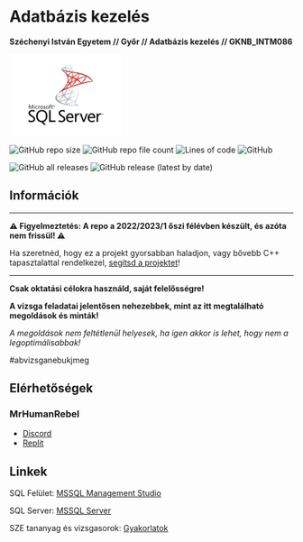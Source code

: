 # Adatbázis kezelés

**Széchenyi István Egyetem // Győr // Adatbázis kezelés // GKNB_INTM086**

<img src="docs/mssql.jpg" alt="AB" width="200" height="144">

![GitHub repo size](https://img.shields.io/github/repo-size/MrHumanRebel/sze_adatbazis_kezeles)
![GitHub repo file count](https://img.shields.io/github/directory-file-count/MrHumanRebel/sze_adatbazis_kezeles)
![Lines of code](https://img.shields.io/tokei/lines/github/MrHumanRebel/sze_adatbazis_kezeles)
![GitHub](https://img.shields.io/github/license/MrHumanRebel/sze_adatbazis_kezeles)

![GitHub all releases](https://img.shields.io/github/downloads/MrHumanRebel/sze_adatbazis_kezeles/total)
![GitHub release (latest by date)](https://img.shields.io/github/v/release/MrHumanRebel/sze_adatbazis_kezeles)

## Információk

** **
**⚠️ Figyelmeztetés: A repo a 2022/2023/1 őszi félévben készült, és azóta nem frissül! ⚠️**

Ha szeretnéd, hogy ez a projekt gyorsabban haladjon, vagy bővebb C++ tapasztalattal rendelkezel,
[segítsd a projektet](https://github.com/login?return_to=%2FMrHumanRebel%2Fsze_adatbazis_kezeles)! 

** **

**Csak oktatási célokra használd, saját felelősségre!**

**A vizsga feladatai jelentősen nehezebbek, mint az itt megtalálható megoldások és minták!**

_A megoldások nem feltétlenül helyesek, ha igen akkor is lehet, hogy nem a legoptimálisabbak!_

#abvizsganebukjmeg

## Elérhetőségek

### MrHumanRebel

- [Discord](https://discord.com/users/283988657851990017)
- [Replit](https://replit.com/@MrHumanRebel)


## Linkek

SQL Felület: [MSSQL Management Studio](https://learn.microsoft.com/en-us/sql/ssms/download-sql-server-management-studio-ssms?view=sql-server-ver16)

SQL Server: [MSSQL Server](https://www.microsoft.com/en-us/sql-server/sql-server-downloads?SilentAuth=1&f=255&MSPPError=-2147217396)

SZE tananyag és vizsgasorok: [Gyakorlatok](http://rs1.sze.hu/~szibr/Adatbaziskezeles/)
